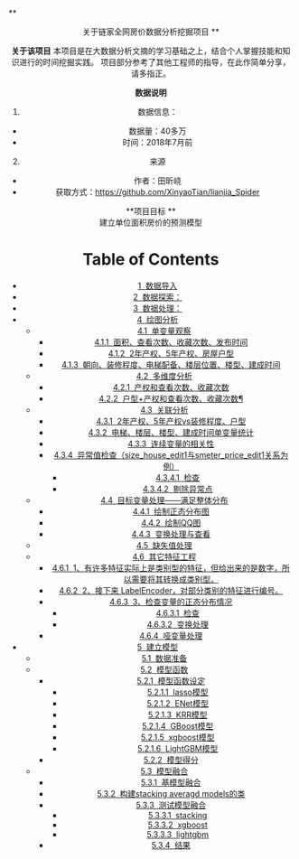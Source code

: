 
** <center>关于链家全网房价数据分析挖掘项目 **

**关于该项目**
本项目是在大数据分析文摘的学习基础之上，结合个人掌握技能和知识进行的时间挖掘实践。
项目部分参考了其他工程师的指导，在此作简单分享，请多指正。

**数据说明**
1. 数据信息：
 - 数据量：40多万
 - 时间：2018年7月前
2. 来源
 - 作者：田昕峣
 - 获取方式：https://github.com/XinyaoTian/lianjia_Spider  

**项目目标 **  
建立单位面积房价的预测模型

<h1>Table of Contents<span class="tocSkip"></span></h1>
<div class="toc"><ul class="toc-item"><li><span><a href="#数据导入" data-toc-modified-id="数据导入-1"><span class="toc-item-num">1&nbsp;&nbsp;</span>数据导入</a></span></li><li><span><a href="#数据探索：" data-toc-modified-id="数据探索：-2"><span class="toc-item-num">2&nbsp;&nbsp;</span>数据探索：</a></span></li><li><span><a href="#数据处理：" data-toc-modified-id="数据处理：-3"><span class="toc-item-num">3&nbsp;&nbsp;</span>数据处理：</a></span></li><li><span><a href="#绘图分析" data-toc-modified-id="绘图分析-4"><span class="toc-item-num">4&nbsp;&nbsp;</span>绘图分析</a></span><ul class="toc-item"><li><span><a href="#单变量观察" data-toc-modified-id="单变量观察-4.1"><span class="toc-item-num">4.1&nbsp;&nbsp;</span>单变量观察</a></span><ul class="toc-item"><li><span><a href="#面积、查看次数、收藏次数、发布时间" data-toc-modified-id="面积、查看次数、收藏次数、发布时间-4.1.1"><span class="toc-item-num">4.1.1&nbsp;&nbsp;</span>面积、查看次数、收藏次数、发布时间</a></span></li><li><span><a href="#2年产权、5年产权、房屋户型" data-toc-modified-id="2年产权、5年产权、房屋户型-4.1.2"><span class="toc-item-num">4.1.2&nbsp;&nbsp;</span>2年产权、5年产权、房屋户型</a></span></li><li><span><a href="#朝向、装修程度、电梯配备、楼层位置、楼型、建成时间" data-toc-modified-id="朝向、装修程度、电梯配备、楼层位置、楼型、建成时间-4.1.3"><span class="toc-item-num">4.1.3&nbsp;&nbsp;</span>朝向、装修程度、电梯配备、楼层位置、楼型、建成时间</a></span></li></ul></li><li><span><a href="#多维度分析" data-toc-modified-id="多维度分析-4.2"><span class="toc-item-num">4.2&nbsp;&nbsp;</span>多维度分析</a></span><ul class="toc-item"><li><span><a href="#产权和查看次数、收藏次数" data-toc-modified-id="产权和查看次数、收藏次数-4.2.1"><span class="toc-item-num">4.2.1&nbsp;&nbsp;</span>产权和查看次数、收藏次数</a></span></li><li><span><a href="#户型+产权和查看次数、收藏次数¶" data-toc-modified-id="户型+产权和查看次数、收藏次数¶-4.2.2"><span class="toc-item-num">4.2.2&nbsp;&nbsp;</span>户型+产权和查看次数、收藏次数¶</a></span></li></ul></li><li><span><a href="#关联分析" data-toc-modified-id="关联分析-4.3"><span class="toc-item-num">4.3&nbsp;&nbsp;</span>关联分析</a></span><ul class="toc-item"><li><span><a href="#2年产权、5年产权vs装修程度、户型" data-toc-modified-id="2年产权、5年产权vs装修程度、户型-4.3.1"><span class="toc-item-num">4.3.1&nbsp;&nbsp;</span>2年产权、5年产权vs装修程度、户型</a></span></li><li><span><a href="#电梯、楼层、楼型、建成时间单变量统计" data-toc-modified-id="电梯、楼层、楼型、建成时间单变量统计-4.3.2"><span class="toc-item-num">4.3.2&nbsp;&nbsp;</span>电梯、楼层、楼型、建成时间单变量统计</a></span></li><li><span><a href="#连续变量的相关性" data-toc-modified-id="连续变量的相关性-4.3.3"><span class="toc-item-num">4.3.3&nbsp;&nbsp;</span>连续变量的相关性</a></span></li><li><span><a href="#异常值检查（size_house_edit1与smeter_price_edit1关系为例）" data-toc-modified-id="异常值检查（size_house_edit1与smeter_price_edit1关系为例）-4.3.4"><span class="toc-item-num">4.3.4&nbsp;&nbsp;</span>异常值检查（size_house_edit1与smeter_price_edit1关系为例）</a></span><ul class="toc-item"><li><span><a href="#检查" data-toc-modified-id="检查-4.3.4.1"><span class="toc-item-num">4.3.4.1&nbsp;&nbsp;</span>检查</a></span></li><li><span><a href="#剔除异常点" data-toc-modified-id="剔除异常点-4.3.4.2"><span class="toc-item-num">4.3.4.2&nbsp;&nbsp;</span>剔除异常点</a></span></li></ul></li></ul></li><li><span><a href="#目标变量处理——满足整体分布" data-toc-modified-id="目标变量处理——满足整体分布-4.4"><span class="toc-item-num">4.4&nbsp;&nbsp;</span>目标变量处理——满足整体分布</a></span><ul class="toc-item"><li><span><a href="#绘制正态分布图" data-toc-modified-id="绘制正态分布图-4.4.1"><span class="toc-item-num">4.4.1&nbsp;&nbsp;</span>绘制正态分布图</a></span></li><li><span><a href="#绘制QQ图" data-toc-modified-id="绘制QQ图-4.4.2"><span class="toc-item-num">4.4.2&nbsp;&nbsp;</span>绘制QQ图</a></span></li><li><span><a href="#变换处理与查看" data-toc-modified-id="变换处理与查看-4.4.3"><span class="toc-item-num">4.4.3&nbsp;&nbsp;</span>变换处理与查看</a></span></li></ul></li><li><span><a href="#缺失值处理" data-toc-modified-id="缺失值处理-4.5"><span class="toc-item-num">4.5&nbsp;&nbsp;</span>缺失值处理</a></span></li><li><span><a href="#其它特征工程" data-toc-modified-id="其它特征工程-4.6"><span class="toc-item-num">4.6&nbsp;&nbsp;</span>其它特征工程</a></span><ul class="toc-item"><li><span><a href="#1、有许多特征实际上是类别型的特征，但给出来的是数字，所以需要将其转换成类别型。" data-toc-modified-id="1、有许多特征实际上是类别型的特征，但给出来的是数字，所以需要将其转换成类别型。-4.6.1"><span class="toc-item-num">4.6.1&nbsp;&nbsp;</span>1、有许多特征实际上是类别型的特征，但给出来的是数字，所以需要将其转换成类别型。</a></span></li><li><span><a href="#2、接下来-LabelEncoder，对部分类别的特征进行编号。" data-toc-modified-id="2、接下来-LabelEncoder，对部分类别的特征进行编号。-4.6.2"><span class="toc-item-num">4.6.2&nbsp;&nbsp;</span>2、接下来 LabelEncoder，对部分类别的特征进行编号。</a></span></li><li><span><a href="#3、检查变量的正态分布情况" data-toc-modified-id="3、检查变量的正态分布情况-4.6.3"><span class="toc-item-num">4.6.3&nbsp;&nbsp;</span>3、检查变量的正态分布情况</a></span><ul class="toc-item"><li><span><a href="#检查" data-toc-modified-id="检查-4.6.3.1"><span class="toc-item-num">4.6.3.1&nbsp;&nbsp;</span>检查</a></span></li><li><span><a href="#变换处理" data-toc-modified-id="变换处理-4.6.3.2"><span class="toc-item-num">4.6.3.2&nbsp;&nbsp;</span>变换处理</a></span></li></ul></li><li><span><a href="#哑变量处理" data-toc-modified-id="哑变量处理-4.6.4"><span class="toc-item-num">4.6.4&nbsp;&nbsp;</span>哑变量处理</a></span></li></ul></li></ul></li><li><span><a href="#建立模型" data-toc-modified-id="建立模型-5"><span class="toc-item-num">5&nbsp;&nbsp;</span>建立模型</a></span><ul class="toc-item"><li><span><a href="#数据准备" data-toc-modified-id="数据准备-5.1"><span class="toc-item-num">5.1&nbsp;&nbsp;</span>数据准备</a></span></li><li><span><a href="#模型函数" data-toc-modified-id="模型函数-5.2"><span class="toc-item-num">5.2&nbsp;&nbsp;</span>模型函数</a></span><ul class="toc-item"><li><span><a href="#模型函数设定" data-toc-modified-id="模型函数设定-5.2.1"><span class="toc-item-num">5.2.1&nbsp;&nbsp;</span>模型函数设定</a></span><ul class="toc-item"><li><span><a href="#lasso模型" data-toc-modified-id="lasso模型-5.2.1.1"><span class="toc-item-num">5.2.1.1&nbsp;&nbsp;</span>lasso模型</a></span></li><li><span><a href="#ENet模型" data-toc-modified-id="ENet模型-5.2.1.2"><span class="toc-item-num">5.2.1.2&nbsp;&nbsp;</span>ENet模型</a></span></li><li><span><a href="#KRR模型" data-toc-modified-id="KRR模型-5.2.1.3"><span class="toc-item-num">5.2.1.3&nbsp;&nbsp;</span>KRR模型</a></span></li><li><span><a href="#GBoost模型" data-toc-modified-id="GBoost模型-5.2.1.4"><span class="toc-item-num">5.2.1.4&nbsp;&nbsp;</span>GBoost模型</a></span></li><li><span><a href="#xgboost模型" data-toc-modified-id="xgboost模型-5.2.1.5"><span class="toc-item-num">5.2.1.5&nbsp;&nbsp;</span>xgboost模型</a></span></li><li><span><a href="#LightGBM模型" data-toc-modified-id="LightGBM模型-5.2.1.6"><span class="toc-item-num">5.2.1.6&nbsp;&nbsp;</span>LightGBM模型</a></span></li></ul></li><li><span><a href="#模型得分" data-toc-modified-id="模型得分-5.2.2"><span class="toc-item-num">5.2.2&nbsp;&nbsp;</span>模型得分</a></span></li></ul></li><li><span><a href="#模型融合" data-toc-modified-id="模型融合-5.3"><span class="toc-item-num">5.3&nbsp;&nbsp;</span>模型融合</a></span><ul class="toc-item"><li><span><a href="#基模型融合" data-toc-modified-id="基模型融合-5.3.1"><span class="toc-item-num">5.3.1&nbsp;&nbsp;</span>基模型融合</a></span></li><li><span><a href="#构建stacking-averagd-models的类" data-toc-modified-id="构建stacking-averagd-models的类-5.3.2"><span class="toc-item-num">5.3.2&nbsp;&nbsp;</span>构建stacking averagd models的类</a></span></li><li><span><a href="#测试模型融合" data-toc-modified-id="测试模型融合-5.3.3"><span class="toc-item-num">5.3.3&nbsp;&nbsp;</span>测试模型融合</a></span><ul class="toc-item"><li><span><a href="#stacking" data-toc-modified-id="stacking-5.3.3.1"><span class="toc-item-num">5.3.3.1&nbsp;&nbsp;</span>stacking</a></span></li><li><span><a href="#xgboost" data-toc-modified-id="xgboost-5.3.3.2"><span class="toc-item-num">5.3.3.2&nbsp;&nbsp;</span>xgboost</a></span></li><li><span><a href="#lightgbm" data-toc-modified-id="lightgbm-5.3.3.3"><span class="toc-item-num">5.3.3.3&nbsp;&nbsp;</span>lightgbm</a></span></li></ul></li><li><span><a href="#结果" data-toc-modified-id="结果-5.3.4"><span class="toc-item-num">5.3.4&nbsp;&nbsp;</span>结果</a></span></li></ul></li></ul></li></ul></div>

